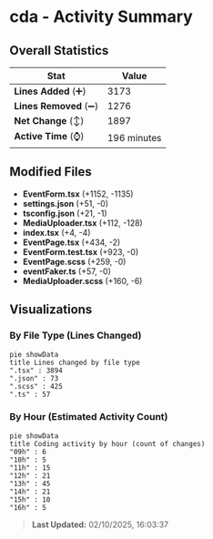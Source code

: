 # cda - Activity Summary 

## Overall Statistics

| Stat                   | Value                                                             |
| ---------------------- | ----------------------------------------------------------------- |
| **Lines Added** (➕)   | 3173                                          |
| **Lines Removed** (➖) | 1276                                        |
| **Net Change** (↕)    | 1897                |
| **Active Time** (⌚)   | 196 minutes |


## Modified Files
- **EventForm.tsx** (+1152, -1135)
- **settings.json** (+51, -0)
- **tsconfig.json** (+21, -1)
- **MediaUploader.tsx** (+112, -128)
- **index.tsx** (+4, -4)
- **EventPage.tsx** (+434, -2)
- **EventForm.test.tsx** (+923, -0)
- **EventPage.scss** (+259, -0)
- **eventFaker.ts** (+57, -0)
- **MediaUploader.scss** (+160, -6)

## Visualizations

### By File Type (Lines Changed)

```mermaid
pie showData
title Lines changed by file type
".tsx" : 3894
".json" : 73
".scss" : 425
".ts" : 57
```

### By Hour (Estimated Activity Count)

```mermaid
pie showData
title Coding activity by hour (count of changes)
"09h" : 6
"10h" : 5
"11h" : 15
"12h" : 21
"13h" : 45
"14h" : 21
"15h" : 10
"16h" : 5
```


> **Last Updated:** 02/10/2025, 16:03:37